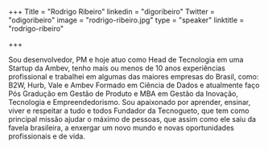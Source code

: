 +++
Title = "Rodrigo Ribeiro"
linkedin = "digoribeiro" 
Twitter = "odigoribeiro"
image = "rodrigo-ribeiro.jpg"
type = "speaker"
linktitle = "rodrigo-ribeiro"

+++

Sou desenvolvedor, PM e hoje atuo como Head de Tecnologia em uma Startup da Ambev, tenho mais ou menos de 10 anos experiências profissional e trabalhei em algumas das maiores empresas do Brasil, como: B2W, Hurb, Vale e Ambev
Formado em Ciência de Dados e atualmente faço Pós Gradução em Gestão de Produto e MBA em Gestão da Inovação, Tecnologia e Empreendedorismo. Sou apaixonado por aprender, ensinar, viver e respeitar a tudo e todos
Fundador da Tecnogueto, que tem como principal missão ajudar o máximo de pessoas, que assim como ele saiu da favela brasileira, a enxergar um novo mundo e novas oportunidades profissionais e de vida.